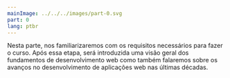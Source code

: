 ```yaml
---
mainImage: ../../../images/part-0.svg
part: 0
lang: ptbr
---
```


<div class="intro">

Nesta parte, nos familiarizaremos com os requisitos necessários para fazer o curso. Após essa etapa, será introduzida uma visão geral dos fundamentos de desenvolvimento web como também falaremos sobre os avanços no desenvolvimento de aplicações web nas últimas décadas.

</div>
